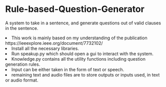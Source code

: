 # Rule-based-Question-Generator
A system to take in a sentence, and generate questions out of valid clauses in the sentence.

<li>This work is mainly based on my understanding of the publication https://ieeexplore.ieee.org/document/7732102/
<li>Install all the necessary libraries.
<li>Run speakup.py which should open a gui to interact with the system.
<li>Knowledge.py contains all the utility functions including question generation rules.
<li>Input can be either taken in the form of text or speech.
<li>remaining text and audio files are to store outputs or inputs used, in text or audio format.

